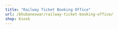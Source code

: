 ```yaml
---
title: "Railway Ticket Booking Office"
url: /bhubaneswar/railway-ticket-booking-office/
shop: Kiosk
---
```

